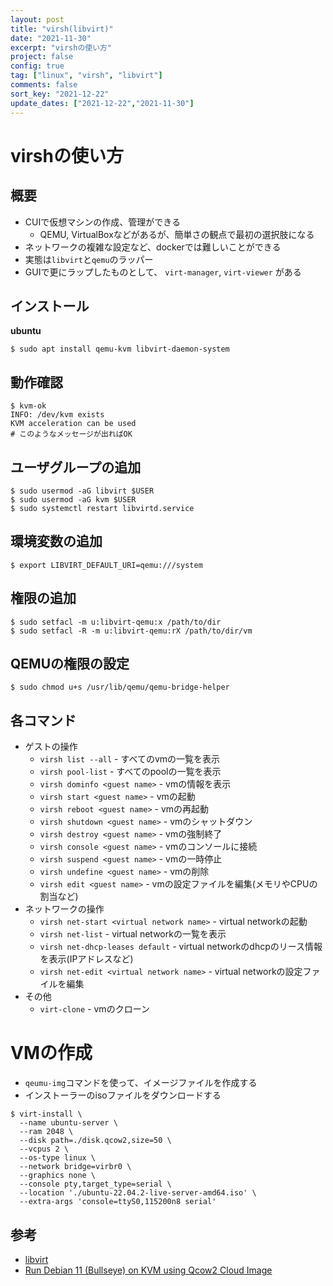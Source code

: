 ```yaml
---
layout: post
title: "virsh(libvirt)"
date: "2021-11-30"
excerpt: "virshの使い方"
project: false
config: true
tag: ["linux", "virsh", "libvirt"]
comments: false
sort_key: "2021-12-22"
update_dates: ["2021-12-22","2021-11-30"]
---
```


# virshの使い方

## 概要
 - CUIで仮想マシンの作成、管理ができる
   - QEMU, VirtualBoxなどがあるが、簡単さの観点で最初の選択肢になる
 - ネットワークの複雑な設定など、dockerでは難しいことができる
 - 実態は`libvirt`と`qemu`のラッパー
 - GUIで更にラップしたものとして、 `virt-manager`, `virt-viewer` がある


## インストール

**ubuntu**  
```console
$ sudo apt install qemu-kvm libvirt-daemon-system
```

## 動作確認

```console
$ kvm-ok
INFO: /dev/kvm exists
KVM acceleration can be used
# このようなメッセージが出ればOK 
```

## ユーザグループの追加

```console
$ sudo usermod -aG libvirt $USER
$ sudo usermod -aG kvm $USER
$ sudo systemctl restart libvirtd.service
```

## 環境変数の追加

```console
$ export LIBVIRT_DEFAULT_URI=qemu:///system
```

## 権限の追加

```console
$ sudo setfacl -m u:libvirt-qemu:x /path/to/dir
$ sudo setfacl -R -m u:libvirt-qemu:rX /path/to/dir/vm
```

## QEMUの権限の設定

```console
$ sudo chmod u+s /usr/lib/qemu/qemu-bridge-helper
```

## 各コマンド
 - ゲストの操作
   - `virsh list --all` - すべてのvmの一覧を表示
   - `virsh pool-list` - すべてのpoolの一覧を表示
   - `virsh dominfo <guest name>` - vmの情報を表示
   - `virsh start <guest name>` - vmの起動
   - `virsh reboot <guest name>` - vmの再起動
   - `virsh shutdown <guest name>` - vmのシャットダウン
   - `virsh destroy <guest name>` - vmの強制終了
   - `virsh console <guest name>` - vmのコンソールに接続
   - `virsh suspend <guest name>` - vmの一時停止
   - `virsh undefine <guest name>` - vmの削除
   - `virsh edit <guest name>` - vmの設定ファイルを編集(メモリやCPUの割当など)
 - ネットワークの操作
   - `virsh net-start <virtual network name>` - virtual networkの起動
   - `virsh net-list` - virtual networkの一覧を表示
   - `virsh net-dhcp-leases default` - virtual networkのdhcpのリース情報を表示(IPアドレスなど)
   - `virsh net-edit <virtual network name>` - virtual networkの設定ファイルを編集
 - その他
   - `virt-clone` - vmのクローン


# VMの作成
 - `qeumu-img`コマンドを使って、イメージファイルを作成する
 - インストーラーのisoファイルをダウンロードする

```shell
$ virt-install \
  --name ubuntu-server \
  --ram 2048 \
  --disk path=./disk.qcow2,size=50 \
  --vcpus 2 \
  --os-type linux \
  --network bridge=virbr0 \
  --graphics none \
  --console pty,target_type=serial \
  --location './ubuntu-22.04.2-live-server-amd64.iso' \
  --extra-args 'console=ttyS0,115200n8 serial'
```

## 参考
  - [libvirt](https://ubuntu.com/server/docs/virtualization-libvirt)
  - [Run Debian 11 (Bullseye) on KVM using Qcow2 Cloud Image](https://techviewleo.com/run-debian-11-bullseye-on-kvm-using-qcow2-cloud-image/)
